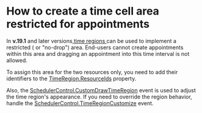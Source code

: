 # How to create a time cell area restricted for appointments


<p></p><p>In <b>v.19.1</b> and later versions,<a href="https://docs.devexpress.com/WindowsForms/DevExpress.XtraScheduler.TimeRegion"><u>time regions </u></a><u> </u> can be used to implement a restricted ( or "no-drop") area. End-users cannot create appointments within this area and dragging an appointment into this time interval is not allowed.

</p><p>To assign this area for the two resources only, you need to add their identifiers to the <a href="https://docs.devexpress.com/WindowsForms/DevExpress.XtraScheduler.TimeRegion.ResourceIds">TimeRegion.ResourceIds</a> property.</p>
<p>Also, the <a href="https://docs.devexpress.com/WindowsForms/DevExpress.XtraScheduler.SchedulerControl.CustomDrawTimeRegion">SchedulerControl.CustomDrawTimeRegion</a> event is used to adjust the time region's appearance. If you need to override the region behavior, handle the <a href="https://docs.devexpress.com/WindowsForms/DevExpress.XtraScheduler.SchedulerControl.TimeRegionCustomize">SchedulerControl.TimeRegionCustomize</a> event.</p>

<br/>

